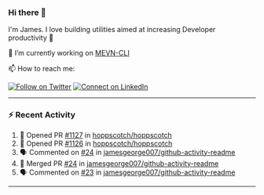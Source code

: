 ### Hi there 👋

I'm James. I love building utilities aimed at increasing Developer productivity :raised_hands: 

🔭 I’m currently working on [MEVN-CLI](https://github.com/madlabsinc/mevn-cli)

📫 How to reach me:

[![Follow on Twitter](https://img.shields.io/badge/--twitter?label=Twitter&logo=Twitter&style=social)](https://twitter.com/james_madhacks) [![Connect on LinkedIn](https://img.shields.io/badge/--linkedin?label=LinkedIn&logo=LinkedIn&style=social)](https://www.linkedin.com/in/jamesgeorge007)

---

### :zap: Recent Activity

<!--START_SECTION:activity-->
1. 💪 Opened PR [#1127](https://github.com//hoppscotch/hoppscotch/pull/1127) in [hoppscotch/hoppscotch](https://github.com//hoppscotch/hoppscotch)
2. 💪 Opened PR [#1126](https://github.com//hoppscotch/hoppscotch/pull/1126) in [hoppscotch/hoppscotch](https://github.com//hoppscotch/hoppscotch)
3. 🗣 Commented on [#24](https://github.com//jamesgeorge007/github-activity-readme/issues/24) in [jamesgeorge007/github-activity-readme](https://github.com//jamesgeorge007/github-activity-readme)
4. 🎉 Merged PR [#24](https://github.com//jamesgeorge007/github-activity-readme/pull/24) in [jamesgeorge007/github-activity-readme](https://github.com//jamesgeorge007/github-activity-readme)
5. 🗣 Commented on [#23](https://github.com//jamesgeorge007/github-activity-readme/issues/23) in [jamesgeorge007/github-activity-readme](https://github.com//jamesgeorge007/github-activity-readme)
<!--END_SECTION:activity-->

---

<!--
**jamesgeorge007/jamesgeorge007** is a ✨ _special_ ✨ repository because its `README.md` (this file) appears on your GitHub profile.

Here are some ideas to get you started:

- 🌱 I’m currently learning ...
- 👯 I’m looking to collaborate on ...
- 🤔 I’m looking for help with ...
- 💬 Ask me about ...
- 😄 Pronouns: ...
- ⚡ Fun fact: ...
-->

